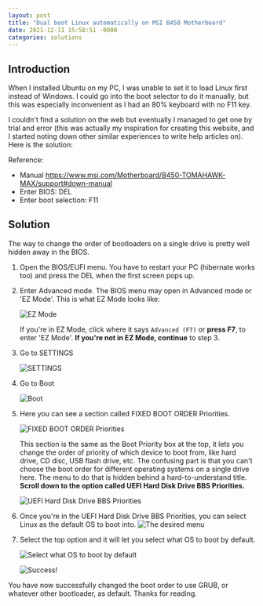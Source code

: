 ```yaml
---
layout: post
title: "Dual boot Linux automatically on MSI B450 Motherboard"
date: 2021-12-11 15:58:51 -0000
categories: solutions
---
```


## Introduction

When I installed Ubuntu on my PC, I was unable to set it to load Linux first instead of Windows. I could go into the boot selector to do it manually, but this was especially inconvenient as I had an 80% keyboard with no F11 key.

I couldn't find a solution on the web but eventually I managed to get one by trial and error (this was actually my inspiration for creating this website, and I started noting down other similar experiences to write help articles on). Here is the solution:

Reference:
- Manual <https://www.msi.com/Motherboard/B450-TOMAHAWK-MAX/support#down-manual>
- Enter BIOS: DEL
- Enter boot selection: F11 

## Solution

The way to change the order of bootloaders on a single drive is pretty well hidden away in the BIOS.

1. Open the BIOS/EUFI menu. You have to restart your PC (hibernate works too) and press the DEL when the first screen pops up.
2. Enter Advanced mode. The BIOS menu may open in Advanced mode or 'EZ Mode'. This is what EZ Mode looks like:

    ![EZ Mode](/assets/dualboot/MSI_SnapShot.png)

    If you're in EZ Mode, click where it says `Advanced (F7)` or **press F7**, to enter 'EZ Mode'. **If you're not in EZ Mode, continue** to step 3.
3. Go to SETTINGS

    ![SETTINGS](/assets/dualboot/MSI_SnapShot_01.png)

4. Go to Boot

    ![Boot](/assets/dualboot/MSI_SnapShot_02.png)

5. Here you can see a section called FIXED BOOT ORDER Priorities.

    ![FIXED BOOT ORDER Priorities](/assets/dualboot/MSI_SnapShot_03.png)

    This section is the same as the Boot Priority box at the top, it lets you change the order of priority of which device to boot from, like hard drive, CD disc, USB flash drive, etc. The confusing part is that you can't choose the boot order for different operating systems on a single drive here. The menu to do that is hidden behind a hard-to-understand title. **Scroll down to the option called UEFI Hard Disk Drive BBS Priorities.**

    ![UEFI Hard Disk Drive BBS Priorities](/assets/dualboot/MSI_SnapShot_04.png)

6. Once you're in the UEFI Hard Disk Drive BBS Priorities, you can select Linux as the default OS to boot into.
![The desired menu](/assets/dualboot/MSI_SnapShot_07.png)

7. Select the top option and it will let you select what OS to boot by default.

    ![Select what OS to boot by default](/assets/dualboot/MSI_SnapShot_06.png)

    ![Success!](/assets/dualboot/MSI_SnapShot_05.png)

You have now successfully changed the boot order to use GRUB, or whatever other bootloader, as default. Thanks for reading.
